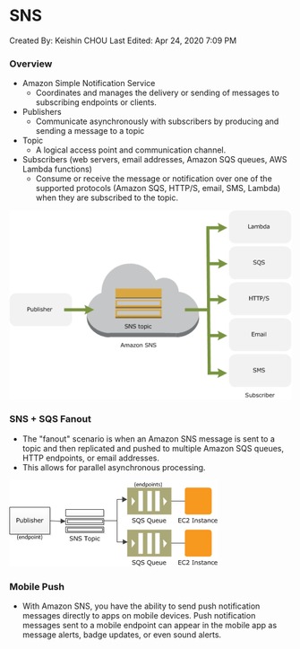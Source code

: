 # SNS

Created By: Keishin CHOU
Last Edited: Apr 24, 2020 7:09 PM

### Overview

- Amazon Simple Notification Service
    - Coordinates and manages the delivery or sending of messages to subscribing endpoints or clients.
- Publishers
    - Communicate asynchronously with subscribers by producing and sending a message to a topic
- Topic
    - A logical access point and communication channel.
- Subscribers (web servers, email addresses, Amazon SQS queues, AWS Lambda functions)
    - Consume or receive the message or notification over one of the supported protocols (Amazon SQS, HTTP/S, email, SMS, Lambda) when they are subscribed to the topic.

![SNS/Untitled.png](SNS/Untitled.png)

### SNS + SQS Fanout

- The "fanout" scenario is when an Amazon SNS message is sent to a topic and then replicated and pushed to multiple Amazon SQS queues, HTTP endpoints, or email addresses.
- This allows for parallel asynchronous processing.

![SNS/Untitled%201.png](SNS/Untitled%201.png)

### Mobile Push

- With Amazon SNS, you have the ability to send push notification messages directly to apps on mobile devices. Push notification messages sent to a mobile endpoint can appear in the mobile app as message alerts, badge updates, or even sound alerts.